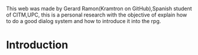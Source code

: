 This web was made by Gerard Ramon(Kramtron on GitHub),Spanish student of CITM,UPC, this is a personal research with the objective of explain how to do a good dialog system and how to introduce it into the rpg.


# Introduction
